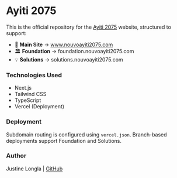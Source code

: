 # Ayiti 2075

This is the official repository for the [Ayiti 2075](https://www.nouvoayiti2075.com) website, structured to support:

- 🌱 **Main Site** → www.nouvoayiti2075.com
- 🏛️ **Foundation** → foundation.nouvoayiti2075.com
- 💡 **Solutions** → solutions.nouvoayiti2075.com

### Technologies Used

- Next.js
- Tailwind CSS
- TypeScript
- Vercel (Deployment)

### Deployment

Subdomain routing is configured using `vercel.json`. Branch-based deployments support Foundation and Solutions.

### Author

Justine Longla | [GitHub](https://github.com/justine6)

